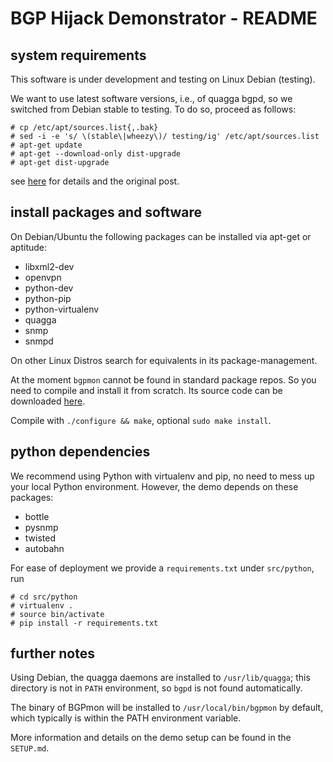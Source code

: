 # BGP Hijack Demonstrator - README

## system requirements

This software is under development and testing on Linux Debian (testing). 

We want to use latest software versions, i.e., of quagga bgpd, so we switched from
Debian stable to testing. To do so, proceed as follows:

    # cp /etc/apt/sources.list{,.bak}
    # sed -i -e 's/ \(stable\|wheezy\)/ testing/ig' /etc/apt/sources.list
    # apt-get update
    # apt-get --download-only dist-upgrade
    # apt-get dist-upgrade

see [here](http://unix.stackexchange.com/questions/90389/how-to-upgrade-debian-stable-wheezy-to-testing-jessie)
for details and the original post.

## install packages and software

On Debian/Ubuntu the following packages can be installed via apt-get or aptitude:

 - libxml2-dev
 - openvpn
 - python-dev
 - python-pip
 - python-virtualenv
 - quagga
 - snmp
 - snmpd

On other Linux Distros search for equivalents in its package-management.

At the moment `bgpmon` cannot be found in standard package repos. So you
need to compile and install it from scratch. Its source code can be downloaded 
[here](http://bgpmon.netsec.colostate.edu/index.php/download).

Compile with `./configure && make`, optional `sudo make install`.

## python dependencies

We recommend using Python with virtualenv and pip, no need to mess up your
local Python environment. However, the demo depends on these packages:

 - bottle
 - pysnmp
 - twisted
 - autobahn

For ease of deployment we provide a `requirements.txt` under `src/python`, run

    # cd src/python
    # virtualenv .
    # source bin/activate
    # pip install -r requirements.txt

## further notes

Using Debian, the quagga daemons are installed to `/usr/lib/quagga`; this directory
is not in `PATH` environment, so `bgpd` is not found automatically.

The binary of BGPmon will be installed to `/usr/local/bin/bgpmon` by default, which
typically is within the PATH environment variable.

More information and details on the demo setup can be found in the `SETUP.md`.